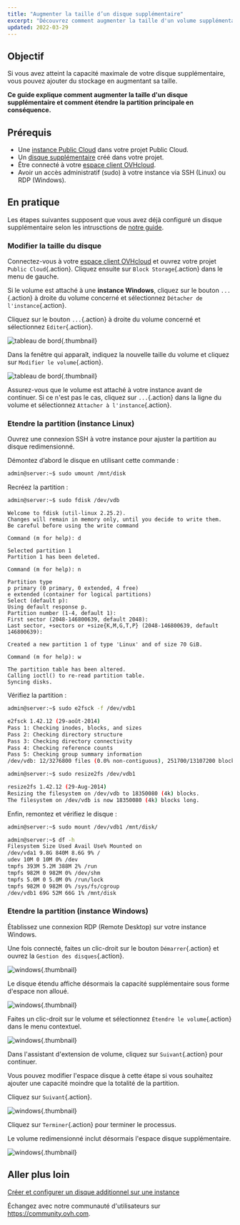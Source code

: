 ```yaml
---
title: "Augmenter la taille d’un disque supplémentaire"
excerpt: "Découvrez comment augmenter la taille d'un volume supplémentaire et agrandir sa partition principale"
updated: 2022-03-29
---
```


## Objectif

Si vous avez atteint la capacité maximale de votre disque supplémentaire, vous pouvez ajouter du stockage en augmentant sa taille. 

**Ce guide explique comment augmenter la taille d'un disque supplémentaire et comment étendre la partition principale en conséquence.**

## Prérequis

- Une [instance Public Cloud](https://www.ovhcloud.com/fr-ca/public-cloud/) dans votre projet Public Cloud.
- Un [disque supplémentaire](/pages/public_cloud/compute/create_and_configure_an_additional_disk_on_an_instance) créé dans votre projet.
- Être connecté à votre [espace client OVHcloud](/links/manager).
- Avoir un accès administratif (sudo) à votre instance via SSH (Linux) ou RDP (Windows).

## En pratique

Les étapes suivantes supposent que vous avez déjà configuré un disque supplémentaire selon les intrusctions de [notre guide](/pages/public_cloud/compute/create_and_configure_an_additional_disk_on_an_instance).

### Modifier la taille du disque

Connectez-vous à votre [espace client OVHcloud](/links/manager) et ouvrez votre projet `Public Cloud`{.action}. Cliquez ensuite sur `Block Storage`{.action} dans le menu de gauche.

Si le volume est attaché à une **instance Windows**, cliquez sur le bouton `...`{.action} à droite du volume concerné et sélectionnez `Détacher de l'instance`{.action}.

Cliquez sur le bouton `...`{.action} à droite du volume concerné et sélectionnez `Editer`{.action}.

![tableau de bord](images/increase-disk-02.png){.thumbnail}

Dans la fenêtre qui apparaît, indiquez la nouvelle taille du volume et cliquez sur `Modifier le volume`{.action}.

![tableau de bord](images/increase-disk-03.png){.thumbnail}

Assurez-vous que le volume est attaché à votre instance avant de continuer. Si ce n'est pas le cas, cliquez sur `...`{.action} dans la ligne du volume et sélectionnez `Attacher à l'instance`{.action}.

### Etendre la partition (instance Linux)

Ouvrez une connexion SSH à votre instance pour ajuster la partition au disque redimensionné.

Démontez d’abord le disque en utilisant cette commande :

```bash
admin@server:~$ sudo umount /mnt/disk
```

Recréez la partition :

```bash
admin@server:~$ sudo fdisk /dev/vdb
```

```console
Welcome to fdisk (util-linux 2.25.2).
Changes will remain in memory only, until you decide to write them.
Be careful before using the write command
```

```console
Command (m for help): d

Selected partition 1
Partition 1 has been deleted.
```

```console
Command (m for help): n

Partition type
p primary (0 primary, 0 extended, 4 free)
e extended (container for logical partitions)
Select (default p):
Using default response p.
Partition number (1-4, default 1):
First sector (2048-146800639, default 2048):
Last sector, +sectors or +size{K,M,G,T,P} (2048-146800639, default 146800639):

Created a new partition 1 of type 'Linux' and of size 70 GiB.
```

```console
Command (m for help): w

The partition table has been altered.
Calling ioctl() to re-read partition table.
Syncing disks.
```

Vérifiez la partition :

```bash
admin@server:~$ sudo e2fsck -f /dev/vdb1

e2fsck 1.42.12 (29-août-2014)
Pass 1: Checking inodes, blocks, and sizes
Pass 2: Checking directory structure
Pass 3: Checking directory connectivity
Pass 4: Checking reference counts
Pass 5: Checking group summary information
/dev/vdb: 12/3276800 files (0.0% non-contiguous), 251700/13107200 blocks
```

```bash
admin@server:~$ sudo resize2fs /dev/vdb1

resize2fs 1.42.12 (29-Aug-2014)
Resizing the filesystem on /dev/vdb to 18350080 (4k) blocks.
The filesystem on /dev/vdb is now 18350080 (4k) blocks long.
```

Enfin, remontez et vérifiez le disque :

```bash
admin@server:~$ sudo mount /dev/vdb1 /mnt/disk/
```

```bash
admin@server:~$ df -h
Filesystem Size Used Avail Use% Mounted on
/dev/vda1 9.8G 840M 8.6G 9% /
udev 10M 0 10M 0% /dev
tmpfs 393M 5.2M 388M 2% /run
tmpfs 982M 0 982M 0% /dev/shm
tmpfs 5.0M 0 5.0M 0% /run/lock
tmpfs 982M 0 982M 0% /sys/fs/cgroup
/dev/vdb1 69G 52M 66G 1% /mnt/disk
```

### Etendre la partition (instance Windows)

Établissez une connexion RDP (Remote Desktop) sur votre instance Windows.

Une fois connecté, faites un clic-droit sur le bouton `Démarrer`{.action} et ouvrez la `Gestion des disques`{.action}.

![windows](images/resize-win-01.png){.thumbnail}

Le disque étendu affiche désormais la capacité supplémentaire sous forme d'espace non alloué.

![windows](images/resize-win-02.png){.thumbnail}

Faites un clic-droit sur le volume et sélectionnez `Étendre le volume`{.action} dans le menu contextuel.

![windows](images/resize-win-03.png){.thumbnail}

Dans l'assistant d'extension de volume, cliquez sur `Suivant`{.action} pour continuer.

Vous pouvez modifier l'espace disque à cette étape si vous souhaitez ajouter une capacité moindre que la totalité de la partition.

Cliquez sur `Suivant`{.action}.

![windows](images/resize-win-04.png){.thumbnail}

Cliquez sur `Terminer`{.action} pour terminer le processus.

Le volume redimensionné inclut désormais l'espace disque supplémentaire.

![windows](images/resize-win-05.png){.thumbnail}

## Aller plus loin

[Créer et configurer un disque additionnel sur une instance](/pages/public_cloud/compute/create_and_configure_an_additional_disk_on_an_instance)

Échangez avec notre communauté d'utilisateurs sur <https://community.ovh.com>.